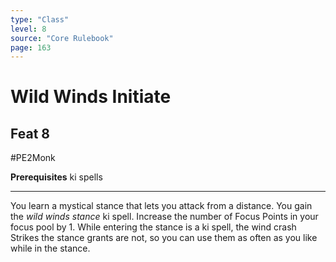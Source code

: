 ```yaml
---
type: "Class"
level: 8
source: "Core Rulebook"
page: 163
---
```

# Wild Winds Initiate
## Feat 8
#PE2Monk

**Prerequisites** ki spells

---
You learn a mystical stance that lets you attack from a distance. You gain the *wild winds stance* ki spell. Increase the number of Focus Points in your focus pool by 1. While entering the stance is a ki spell, the wind crash Strikes the stance grants are not, so you can use them as often as you like while in the stance.